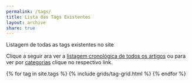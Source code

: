 ```yaml
---
permalink: /tags/
title: Lista das Tags Existentes
layout: archive
share: true
---
```


Listagem de todas as tags existentes no site

<!--more-->

Clique a seguir ara ver a [listagem cronológica de todos os artigos](/postagens) ou para ver por [categorias](/categorias) clique no respectivo link.

<div class="tiles">
{% for tag in site.tags %}
   {% include grids/tag-grid.html %}
{% endfor %}
</div>
